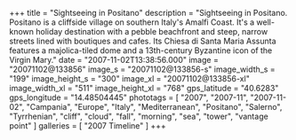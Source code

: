 +++
title = "Sightseeing in Positano"
description = "Sightseeing in Positano. Positano is a cliffside village on southern Italy's Amalfi Coast. It's a well-known holiday destination with a pebble beachfront and steep, narrow streets lined with boutiques and cafes. Its Chiesa di Santa Maria Assunta features a majolica-tiled dome and a 13th-century Byzantine icon of the Virgin Mary."
date = "2007-11-02T13:38:56.000"
image = "20071102@133856"
image_s = "20071102@133856-s"
image_width_s = "199"
image_height_s = "300"
image_xl = "20071102@133856-xl"
image_width_xl = "511"
image_height_xl = "768"
gps_latitude = "40.6283"
gps_longitude = "14.48504445"
phototags = [ "2007", "2007-11", "2007-11-02", "Campania", "Europe", "Italy", "Mediterranean", "Positano", "Salerno", "Tyrrhenian", "cliff", "cloud", "fall", "morning", "sea", "tower", "vantage point" ]
galleries = [ "2007 Timeline" ]
+++
